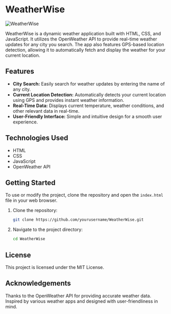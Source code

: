 # WeatherWise

![WeatherWise](https://weather-wise-w.netlify.app/)

WeatherWise is a dynamic weather application built with HTML, CSS, and JavaScript. It utilizes the OpenWeather API to provide real-time weather updates for any city you search. The app also features GPS-based location detection, allowing it to automatically fetch and display the weather for your current location.

## Features

- **City Search:** Easily search for weather updates by entering the name of any city.
- **Current Location Detection:** Automatically detects your current location using GPS and provides instant weather information.
- **Real-Time Data:** Displays current temperature, weather conditions, and other relevant data in real-time.
- **User-Friendly Interface:** Simple and intuitive design for a smooth user experience.

## Technologies Used

- HTML
- CSS
- JavaScript
- OpenWeather API

## Getting Started

To use or modify the project, clone the repository and open the `index.html` file in your web browser.

1. Clone the repository:
   ```bash
   git clone https://github.com/yourusername/WeatherWise.git

2. Navigate to the project directory:
   ```bash
   cd WeatherWise

## License

This project is licensed under the MIT License.

## Acknowledgements

Thanks to the OpenWeather API for providing accurate weather data.
Inspired by various weather apps and designed with user-friendliness in mind.
